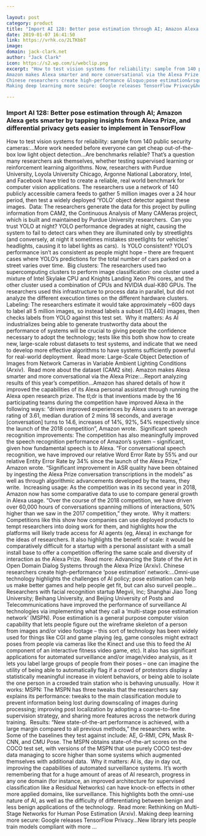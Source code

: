 ```yaml
---

layout: post
category: product
title: "Import AI 128: Better pose estimation through AI; Amazon Alexa gets smarter by tapping insights from Alexa Prize, and differential privacy gets easier to implement in TensorFlow"
date: 2019-01-07 16:41:50
link: https://vrhk.co/2LTKbbT
image: 
domain: jack-clark.net
author: "Jack Clark"
icon: https://s2.wp.com/i/webclip.png
excerpt: "How to test vision systems for reliability: sample from 140 public security cameras:&hellip;More work needed before everyone can get cheap out-of-the-box low light object detection&hellip;Are benchmarks reliable? That&rsquo;s a question many researchers ask themselves, whether testing supervised learning or reinforcement learning algorithms. Now, researchers with Purdue University, Loyola University Chicago, Argonne National Laboratory, Intel, and Facebook have tried to create a reliable, real world benchmark for computer vision applications. The researchers use a network of 140 publicly accessible camera feeds to gather 5 million images over a 24 hour period, then test a widely deployed &lsquo;YOLO&rsquo; object detector against these images.&nbsp;&nbsp;Data: The researchers generate the data for this project by pulling information from CAM2, the Continuous Analysis of Many CAMeras project, which is built and maintained by Purdue University researchers.&nbsp; Can you trust YOLO at night? YOLO performance degrades at night, causing the system to fail to detect cars when they are illuminated only by streetlights (and conversely, at night it sometimes mistakes streetlights for vehicles&rsquo; headlights, causing it to label lights as cars).&nbsp; Is YOLO consistent? YOLO&rsquo;s performance isn&rsquo;t as consistent as people might hope &ndash; there are frequent cases where YOLO&rsquo;s predictions for the total number of cars parked on a street varies over time.&nbsp; Big clusters: The researchers used two supercomputing clusters to perform image classification: one cluster used a mixture of Intel Skylake CPU and Knights Landing Xeon Phi cores, and the other cluster used a combination of CPUs and NVIDIA dual-K80 GPUs. The researchers used this infrastructure to process data in parallel, but did not analyze the different execution times on the different hardware clusters.&nbsp; Labeling: The researchers estimate it would take approximately ~600 days to label all 5 million images, so instead labels a subset (13,440) images, then checks labels from YOLO against this test set.&nbsp; Why it matters: As AI industrializes being able to generate trustworthy data about the performance of systems will be crucial to giving people the confidence necessary to adopt the technology; tests like this both show how to create new, large-scale robust datasets to test systems, and indicate that we need to develop more effective algorithms to have systems sufficiently powerful for real-world deployment.&nbsp;&nbsp;Read more: Large-Scale Object Detection of Images from Network Cameras in Variable Ambient Lighting Conditions (Arxiv).&nbsp;&nbsp;Read more about the dataset (CAM2 site).
Amazon makes Alexa smarter and more conversational via the Alexa Prize:&hellip;Report analyzing results of this year&rsquo;s competition&hellip;Amazon has shared details of how it improved the capabilities of its Alexa personal assistant through running the Alexa open research prize. The tl;dr is that inventions made by the 16 participating teams during the competition have improved Alexa in the following ways: &ldquo;driven improved experiences by Alexa users to an average rating of 3.61, median duration of 2 mins 18 seconds, and average [conversation] turns to 14.6, increases of 14%, 92%, 54% respectively since the launch of the 2018 competition&rdquo;, Amazon wrote.&nbsp;&nbsp;Significant speech recognition improvements: The competition has also meaningfully improved the speech recognition performance of Amazon&rsquo;s system &ndash; significant, given how fundamental speech is to Alexa. &ldquo;For conversational speech recognition, we have improved our relative Word Error Rate by 55% and our relative Entity Error Rate by 34% since the launch of the Alexa Prize,&rdquo; Amazon wrote. &ldquo;Significant improvement in ASR quality have been obtained by ingesting the Alexa Prize conversation transcriptions in the models&rdquo; as well as through algorithmic advancements developed by the teams, they write.&nbsp;&nbsp;Increasing usage: As the competition was in its second year in 2018, Amazon now has some comparative data to use to compare general growth in Alexa usage. &ldquo;Over the course of the 2018 competition, we have driven over 60,000 hours of conversations spanning millions of interactions, 50% higher than we saw in the 2017 competition,&rdquo; they wrote.&nbsp; Why it matters: Competitions like this show how companies can use deployed products to tempt researchers into doing work for them, and highlights how the platforms will likely trade access for AI agents (eg, Alexa) in exchange for the ideas of researchers. It also highlights the benefit of scale: it would be comparatively difficult for a startup with a personal assistant with a small install base to offer a competition offering the same scale and diversity of interaction as the Alexa Prize.&nbsp;&nbsp;Read more: Advancing the State of the Art in Open Domain Dialog Systems through the Alexa Prize (Arxiv).
Chinese researchers create high-performance &lsquo;pose estimation&rsquo; network:&hellip;Omni-use technology highlights the challenges of AI policy; pose estimation can help us make better games and help people get fit, but can also surveil people&hellip;Researchers with facial recognition startup Megvii, Inc; Shanghai Jiao Tong University; Beihang University, and Beijing University of Posts and Telecommunications have improved the performance of surveillance AI technologies via implementing what they call a &lsquo;multi-stage pose estimation network&rsquo; (MSPN). Pose estimation is a general purpose computer vision capability that lets people figure out the wireframe skeleton of a person from images and/or video footage &ndash; this sort of technology has been widely used for things like CGI and game playing (eg, game consoles might extract poses from people via cameras like the Kinect and use this to feed the AI component of an interactive fitness video game, etc). It also has significant applications for automated surveillance and/or image/video analysis, as it lets you label large groups of people from their poses &ndash; one can imagine the utility of being able to automatically flag if a crowd of protestors display a statistically meaningful increase in violent behaviors, or being able to isolate the one person in a crowded train station who is behaving unusually.&nbsp; How it works: MSPN: The MSPN has three tweaks that the researchers say explains its performance: tweaks to the main classification module to prevent information being lost during downscaling of images during processing; improving post localization by adopting a coarse-to-fine supervision strategy, and sharing more features across the network during training.&nbsp; Results: &ldquo;New state-of-the-art performance is achieved, with a large margin compared to all previous methods,&rdquo; the researchers write. Some of the baselines they test against include: AE, G-RMI, CPN, Mask R-CNN, and CMU Pose. The MSPN obtains state-of-the-art scores on the COCO test set, with versions of the MSPN that use purely COCO test-dev data managing to score higher than some systems which augmented themselves with additional data.&nbsp; Why it matters: AI is, day in day out, improving the capabilities of automated surveillance systems. It&rsquo;s worth remembering that for a huge amount of areas of AI research, progress in any one domain (for instance, an improved architecture for supervised classification like a Residual Networks) can have knock-on effects in other more applied domains, like surveillance. This highlights both the omni-use nature of AI, as well as the difficulty of differentiating between benign and less benign applications of the technology.&nbsp; Read more: Rethinking on Multi-Stage Networks for Human Pose Estimation (Arxiv).
Making deep learning more secure: Google releases TensorFlow Privacy&hellip;New library lets people train models compliant with more …"

---
```


### Import AI 128: Better pose estimation through AI; Amazon Alexa gets smarter by tapping insights from Alexa Prize, and differential privacy gets easier to implement in TensorFlow

How to test vision systems for reliability: sample from 140 public security cameras:&hellip;More work needed before everyone can get cheap out-of-the-box low light object detection&hellip;Are benchmarks reliable? That&rsquo;s a question many researchers ask themselves, whether testing supervised learning or reinforcement learning algorithms. Now, researchers with Purdue University, Loyola University Chicago, Argonne National Laboratory, Intel, and Facebook have tried to create a reliable, real world benchmark for computer vision applications. The researchers use a network of 140 publicly accessible camera feeds to gather 5 million images over a 24 hour period, then test a widely deployed &lsquo;YOLO&rsquo; object detector against these images.&nbsp;&nbsp;Data: The researchers generate the data for this project by pulling information from CAM2, the Continuous Analysis of Many CAMeras project, which is built and maintained by Purdue University researchers.&nbsp; Can you trust YOLO at night? YOLO performance degrades at night, causing the system to fail to detect cars when they are illuminated only by streetlights (and conversely, at night it sometimes mistakes streetlights for vehicles&rsquo; headlights, causing it to label lights as cars).&nbsp; Is YOLO consistent? YOLO&rsquo;s performance isn&rsquo;t as consistent as people might hope &ndash; there are frequent cases where YOLO&rsquo;s predictions for the total number of cars parked on a street varies over time.&nbsp; Big clusters: The researchers used two supercomputing clusters to perform image classification: one cluster used a mixture of Intel Skylake CPU and Knights Landing Xeon Phi cores, and the other cluster used a combination of CPUs and NVIDIA dual-K80 GPUs. The researchers used this infrastructure to process data in parallel, but did not analyze the different execution times on the different hardware clusters.&nbsp; Labeling: The researchers estimate it would take approximately ~600 days to label all 5 million images, so instead labels a subset (13,440) images, then checks labels from YOLO against this test set.&nbsp; Why it matters: As AI industrializes being able to generate trustworthy data about the performance of systems will be crucial to giving people the confidence necessary to adopt the technology; tests like this both show how to create new, large-scale robust datasets to test systems, and indicate that we need to develop more effective algorithms to have systems sufficiently powerful for real-world deployment.&nbsp;&nbsp;Read more: Large-Scale Object Detection of Images from Network Cameras in Variable Ambient Lighting Conditions (Arxiv).&nbsp;&nbsp;Read more about the dataset (CAM2 site).
Amazon makes Alexa smarter and more conversational via the Alexa Prize:&hellip;Report analyzing results of this year&rsquo;s competition&hellip;Amazon has shared details of how it improved the capabilities of its Alexa personal assistant through running the Alexa open research prize. The tl;dr is that inventions made by the 16 participating teams during the competition have improved Alexa in the following ways: &ldquo;driven improved experiences by Alexa users to an average rating of 3.61, median duration of 2 mins 18 seconds, and average [conversation] turns to 14.6, increases of 14%, 92%, 54% respectively since the launch of the 2018 competition&rdquo;, Amazon wrote.&nbsp;&nbsp;Significant speech recognition improvements: The competition has also meaningfully improved the speech recognition performance of Amazon&rsquo;s system &ndash; significant, given how fundamental speech is to Alexa. &ldquo;For conversational speech recognition, we have improved our relative Word Error Rate by 55% and our relative Entity Error Rate by 34% since the launch of the Alexa Prize,&rdquo; Amazon wrote. &ldquo;Significant improvement in ASR quality have been obtained by ingesting the Alexa Prize conversation transcriptions in the models&rdquo; as well as through algorithmic advancements developed by the teams, they write.&nbsp;&nbsp;Increasing usage: As the competition was in its second year in 2018, Amazon now has some comparative data to use to compare general growth in Alexa usage. &ldquo;Over the course of the 2018 competition, we have driven over 60,000 hours of conversations spanning millions of interactions, 50% higher than we saw in the 2017 competition,&rdquo; they wrote.&nbsp; Why it matters: Competitions like this show how companies can use deployed products to tempt researchers into doing work for them, and highlights how the platforms will likely trade access for AI agents (eg, Alexa) in exchange for the ideas of researchers. It also highlights the benefit of scale: it would be comparatively difficult for a startup with a personal assistant with a small install base to offer a competition offering the same scale and diversity of interaction as the Alexa Prize.&nbsp;&nbsp;Read more: Advancing the State of the Art in Open Domain Dialog Systems through the Alexa Prize (Arxiv).
Chinese researchers create high-performance &lsquo;pose estimation&rsquo; network:&hellip;Omni-use technology highlights the challenges of AI policy; pose estimation can help us make better games and help people get fit, but can also surveil people&hellip;Researchers with facial recognition startup Megvii, Inc; Shanghai Jiao Tong University; Beihang University, and Beijing University of Posts and Telecommunications have improved the performance of surveillance AI technologies via implementing what they call a &lsquo;multi-stage pose estimation network&rsquo; (MSPN). Pose estimation is a general purpose computer vision capability that lets people figure out the wireframe skeleton of a person from images and/or video footage &ndash; this sort of technology has been widely used for things like CGI and game playing (eg, game consoles might extract poses from people via cameras like the Kinect and use this to feed the AI component of an interactive fitness video game, etc). It also has significant applications for automated surveillance and/or image/video analysis, as it lets you label large groups of people from their poses &ndash; one can imagine the utility of being able to automatically flag if a crowd of protestors display a statistically meaningful increase in violent behaviors, or being able to isolate the one person in a crowded train station who is behaving unusually.&nbsp; How it works: MSPN: The MSPN has three tweaks that the researchers say explains its performance: tweaks to the main classification module to prevent information being lost during downscaling of images during processing; improving post localization by adopting a coarse-to-fine supervision strategy, and sharing more features across the network during training.&nbsp; Results: &ldquo;New state-of-the-art performance is achieved, with a large margin compared to all previous methods,&rdquo; the researchers write. Some of the baselines they test against include: AE, G-RMI, CPN, Mask R-CNN, and CMU Pose. The MSPN obtains state-of-the-art scores on the COCO test set, with versions of the MSPN that use purely COCO test-dev data managing to score higher than some systems which augmented themselves with additional data.&nbsp; Why it matters: AI is, day in day out, improving the capabilities of automated surveillance systems. It&rsquo;s worth remembering that for a huge amount of areas of AI research, progress in any one domain (for instance, an improved architecture for supervised classification like a Residual Networks) can have knock-on effects in other more applied domains, like surveillance. This highlights both the omni-use nature of AI, as well as the difficulty of differentiating between benign and less benign applications of the technology.&nbsp; Read more: Rethinking on Multi-Stage Networks for Human Pose Estimation (Arxiv).
Making deep learning more secure: Google releases TensorFlow Privacy&hellip;New library lets people train models compliant with more …